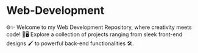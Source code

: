 # Web-Development
🌐✨ Welcome to my Web Development Repository, where creativity meets code! 🎨🖥️ Explore a collection of projects ranging from sleek front-end designs 🖌️ to powerful back-end functionalities 🛠️.
